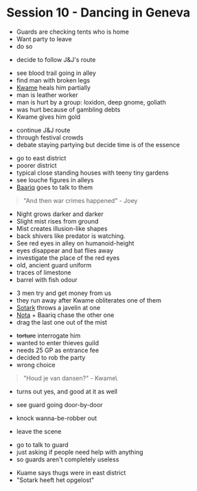# Session 10 - Dancing in Geneva

- Guards are checking tents who is home
- Want party to leave
- do so

+ decide to follow J&J's route

- see blood trail going in alley
- find man with broken legs
- [Kwame](https://bookstack.hemels.me/books/Inquisitors/page/kwame) heals him partially
- man is leather worker
- man is hurt by a group: loxidon, deep gnome, goliath
- was hurt because of gambling debts
- Kwame gives him gold

+ continue J&J route
+ through festival crowds
+ debate staying partying but decide time is of the essence

- go to east district
- poorer district
- typical close standing houses with teeny tiny gardens
- see louche figures in alleys
- [Baariq](https://bookstack.hemels.me/books/Inquisitors/page/baariq) goes to talk to them

> "And then war crimes happened" - Joey

- Night grows darker and darker
- Slight mist rises from ground
- Mist creates illusion-like shapes
- back shivers like predator is watching.
- See red eyes in alley on humanoid-height
- eyes disappear and bat flies away
- investigate the place of the red eyes
- old, ancient guard uniform
- traces of limestone
- barrel with fish odour

+ 3 men try and get money from us
+ they run away after Kwame obliterates one of them
+ [Sotark](https://bookstack.hemels.me/books/Inquisitors/page/sotark) throws a javelin at one
+ [Nota](https://bookstack.hemels.me/books/Inquisitors/page/nota-deef) + Baariq chase the other one
+ drag the last one out of the mist

- ~~torture~~ interrogate him
- wanted to enter thieves guild
- needs 25 GP as entrance fee
- decided to rob the party
- wrong choice

> "Houd je van dansen?" - Kwame\

- turns out yes, and good at it as well

- see guard going door-by-door
- knock wanna-be-robber out
- leave the scene

+ go to talk to guard
+ just asking if people need help with anything
+ so guards aren't completely useless

- Kuame says thugs were in east district
- "Sotark heeft het opgelost"
